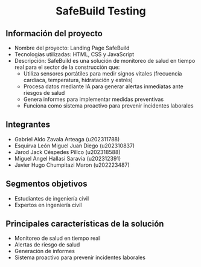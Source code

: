 <h1 style="text-align: center;"> SafeBuild Testing </h1>

## Información del proyecto

- Nombre del proyecto: Landing Page SafeBuild
- Tecnologías utilizadas: HTML, CSS y JavaScript
- Descripción: SafeBuild es una solución de monitoreo de salud en tiempo real para el sector de la construcción que:
  - Utiliza sensores portátiles para medir signos vitales (frecuencia cardíaca, temperatura, hidratación y estrés)
  - Procesa datos mediante IA para generar alertas inmediatas ante riesgos de salud
  - Genera informes para implementar medidas preventivas
  - Funciona como sistema proactivo para prevenir incidentes laborales

## Integrantes

- Gabriel Aldo Zavala Arteaga (u202311788)
- Esquirva León Miguel Juan Diego (u202310837)
- Jarod Jack Céspedes Pillco (u202318588)
- Miguel Angel Hallasi Saravia (u202312391)
- Javier Hugo Chumpitazi Maron (u202223487)

## Segmentos objetivos

- Estudiantes de ingeniería civil
- Expertos en ingeniería civil

## Principales características de la solución

- Monitoreo de salud en tiempo real
- Alertas de riesgo de salud
- Generación de informes
- Sistema proactivo para prevenir incidentes laborales


